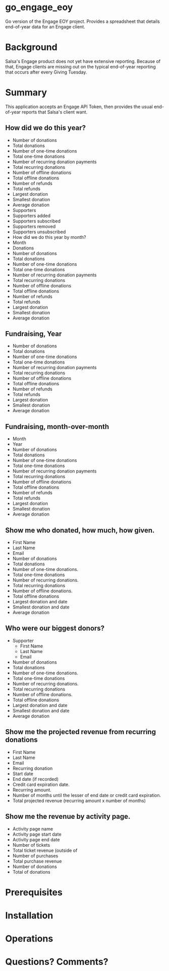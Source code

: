# go_engage_eoy
Go version of the Engage EOY project.  Provides a spreadsheet that details end-of-year data for an Engage client.
# Background
Salsa's Engage product does not yet have extensive reporting.  Because of that, Engage clients are missing out on
the typical end-of-year reporting that occurs after every Giving Tuesday.
# Summary
This application accepts an Engage API Token, then provides the usual end-of-year reports that Salsa's client want.
## How did we do this year?
* Number of donations
* Total donations
* Number of one-time donations
* Total one-time donations
* Number of recurring donation payments
* Total recurring donations
* Number of offline donations
* Total offline donations
* Number of refunds
* Total refunds
* Largest donation
* Smallest donation
* Average donation
* Supporters
* Supporters added
* Supporters subscribed
* Supporters removed
* Supporters unsubscribed
* How did we do this year by month?
* Month
* Donations
* Number of donations
* Total donations
* Number of one-time donations
* Total one-time donations
* Number of recurring donation payments
* Total recurring donations
* Number of offline donations
* Total offline donations
* Number of refunds
* Total refunds
* Largest donation
* Smallest donation
* Average donation

## Fundraising, Year
* Number of donations
* Total donations
* Number of one-time donations
* Total one-time donations
* Number of recurring donation payments
* Total recurring donations
* Number of offline donations
* Total offline donations
* Number of refunds
* Total refunds
* Largest donation
* Smallest donation
* Average donation

## Fundraising, month-over-month
* Month
* Year
* Number of donations
* Total donations
* Number of one-time donations
* Total one-time donations
* Number of recurring donation payments
* Total recurring donations
* Number of offline donations
* Total offline donations
* Number of refunds
* Total refunds
* Largest donation
* Smallest donation
* Average donation

## Show me who donated, how much, how given.
* First Name
* Last Name
* Email
* Number of donations
* Total donations
* Number of one-time donations.
* Total one-time donations
* Number of recurring donations.
* Total recurring donations
* Number of offline donations.
* Total offline donations
* Largest donation and date
* Smallest donation and date
* Average donation

## Who were our biggest donors?
* Supporter
    * First Name
    * Last Name
    * Email
* Number of donations
* Total donations
* Number of one-time donations.
* Total one-time donations
* Number of recurring donations.
* Total recurring donations
* Number of offline donations.
* Total offline donations
* Largest donation and date
* Smallest donation and date
* Average donation


## Show me the projected revenue from recurring donations
* First Name
* Last Name
* Email
* Recurring donation
* Start date
* End date (if recorded)
* Credit card expiration date.
* Recurring amount.
* Number of months until the lesser of end date or credit card expiration.
* Total projected revenue (recurring amount x number of months)

## Show me the revenue by activity page.
* Activity page name
* Activity page start date
* Activity page end date
* Number of tickets
* Total ticket revenue (outside of 
* Number of purchases
* Total purchase revenue
* Number of donations
* Total of donations

# Prerequisites

# Installation

# Operations

# Questions?  Comments?
